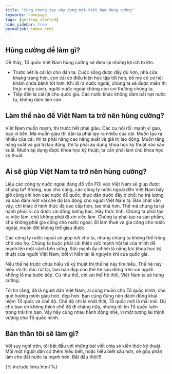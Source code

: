 ```yaml
---
title: "Cùng chung tay xây dựng một Việt Nam hùng cường"
keywords: homepage
tags: [getting_started]
hide_sidebar: true
permalink: index.html
---
```


## Hùng cường để làm gì?

Dễ thấy, Tổ quốc Việt Nam hùng cường sẽ đem lại những lợi ích to lớn:
- Trước hết là cái lợi cho dân ta. Cuộc sống được đầy đủ hơn, nhà cửa khang trang hơn, con cái có điều kiện học tập tốt hơn, bố mẹ có cơ hội khám chữa bệnh tốt hơn. Khi đi ra nước ngoài, chúng ta sẽ được miễn thị thực nhập cảnh, người nước ngoài không còn coi thường chúng ta.
- Tiếp đến là cái lợi cho quốc gia. Các nước khác không dám bắt nạt nước ta, không dám làm càn.

## Làm thế nào để Việt Nam ta trở nên hùng cường?

Việt Nam muốn mạnh, thì trước hết phải giàu. Các cụ nói rồi: mạnh vì gạo, bạo vì tiền. Mà muốn giàu thì dân ta phải tạo ra nhiều của cải. Muốn tạo ra nhiều của cải, thì ta phải nâng cao năng suất và giá trị lao động. Muốn tăng năng suất và giá trị lao động, thì ta phải áp dụng khoa học kỹ thuật vào sản xuất. Muốn áp dụng được khoa học kỹ thuật, ta cần phải làm chủ khoa học kỹ thuật.

## Ai sẽ giúp Việt Nam ta trở nên hùng cường?

Liệu các công ty nước ngoài đang đổ vốn FDI vào Việt Nam sẽ giúp được chúng ta? Không, suy cho cùng, các công ty nước ngoài đến Việt Nam bây giờ cũng chỉ hơn các nước đế quốc, thực dân trước đây ở chỗ: họ trả lương và bảo đảm một vài chế độ lao động cho người Việt Nam ta. Bản chất vẫn vậy, chỉ khác ở hình thức đã cao cấp hơn, tao nhã hơn. Thế mà chúng ta lại hạnh phúc vì có được vài đồng lương bạc. Hãy thức tỉnh. Chúng ta phải tạo ra việc làm, chứ không phải đi xin việc làm. Chúng ta phải tạo ra sản phẩm, chứ không phải gia công cho nước ngoài. Đi làm thuê và gia công cho nước ngoài, muôn đời không thể giàu được.

Các công ty nước ngoài sẽ giúp ích cho ta, nhưng chúng ta không thể trông chờ vào họ. Chúng ta buộc phải cải thiện sức mạnh nội tại của mình để mạnh lên một cách bền vững. Sức mạnh ấy chính là năng lực khoa học kỹ thuật của người Việt Nam, bởi vì hiền tài là nguyên khí của quốc gia.

Nếu thế hệ trước chưa hiểu về kỹ thuật thì thế hệ này tìm hiểu. Thế hệ này hiểu rồi thì đúc rút lại, làm bàn đạp cho thế hệ sau đứng trên vai người khổng lồ mà bước tiếp. Cứ như thế, chỉ vài thế hệ thôi, Việt Nam ta sẽ hùng cường.

Tôi tin rằng, đã là người dân Việt Nam, ai cũng muốn cho Tổ quốc mình, cho quê hương mình giàu hơn, đẹp hơn. Bạn cũng đừng nên đánh đồng khái niệm Tổ quốc và chế độ. Chế độ chỉ là nhất thời, Tổ quốc mới là mãi mãi. Dù cho bạn có không thích chế độ đi chăng nữa, nhưng tôi tin Tổ quốc luôn trong trái tim bạn. Vậy hãy cùng nhau hành động nhé, vì một tương lai thịnh vượng cho Tổ quốc mình.

## Bản thân tôi sẽ làm gì?

Với suy nghĩ trên, tôi bắt đầu với những bài viết chia sẻ kiến thức kỹ thuật. Mỗi một người dân có thêm hiểu biết, hoặc hiểu biết sâu hơn, sẽ góp phần làm cho đất nước ta mạnh hơn. Bắt đầu thôi!!!

{% include links.html %}

